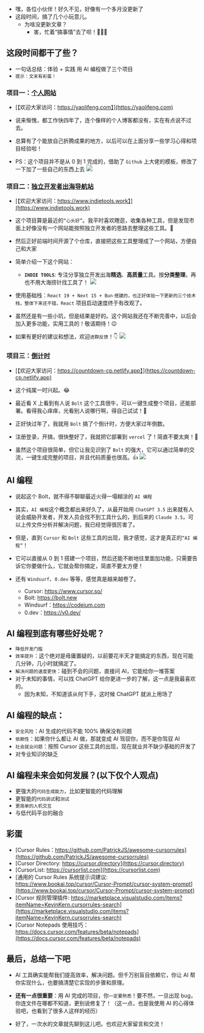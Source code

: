 
-   嘿，各位小伙伴！好久不见，好像有一个多月没更新了
-   这段时间，搞了几个小玩意儿。
    -   为啥没更新文章？
        -   害，忙着“搞事情”去了呗！🏃‍♂️💨

## 这段时间都干了些？

-   一句话总结：体验 + 实践 用 AI 编程做了三个项目
-   `提示：文末有彩蛋！`

### 项目一：[个人网站](https://yaolifeng.com)

-   [【欢迎大家访问：https://yaolifeng.com】](https://yaolifeng.com)

-   说来惭愧，都工作快四年了，连个像样的个人博客都没有，实在有点说不过去。
-   总算有了个能放自己折腾成果的地方，以后可以在上面分享一些学习心得和项目经验啦！
-   PS：这个项目并不是从 0 到 1 完成的，借助了 `Github` 上大佬的模板，修改了一下加了一些自己的东西上去
    ![](/other/b70dae61-3a2a-41a7-b719-ee852030192f/personal.png)

### 项目二：[独立开发者出海导航站](https://www.indietools.work)

-   [【欢迎大家访问：https://www.indietools.work】](https://www.indietools.work)

-   这个项目算是最近的`“心头好”`。我平时喜欢瞎逛，收集各种工具，但是发现市面上好像没有一个网站能按照独立开发者的思路去整理这些工具。🧐
-   然后正好前端时间开源了个仓库，直接把这些工具整理成了一个网站，方便自己和大家

-   简单介绍一下这个网站：
    -   **`INDIE TOOLS`**: 专注分享独立开发出海**精选**、**高质量**工具。按**分类整理**，再也不用大海捞针找工具了！
        ![](/other/b70dae61-3a2a-41a7-b719-ee852030192f/indietools.png)
-   使用基础栈：`React 19 + Next 15 + Bun` `搭建的，也正好体验一下更新的三个技术栈，整体下来还不错，React` 项目启动速度终于有改观了。
-   虽然还是有一些小坑，但是结果是好的。这个网站我还在不断完善中，以后会加入更多功能，实用工具的！敬请期待！😉
-   如果有更好的建议和想法，欢迎`进群反馈`！👇
    ![](/other/b70dae61-3a2a-41a7-b719-ee852030192f/indietools-group.jpg)

### 项目三：[倒计时](https://countdown-cp.netlify.app)

-   [【欢迎大家访问：https://countdown-cp.netlify.app】](https://countdown-cp.netlify.app)

-   这个纯属一时兴起。😂
-   最近看 X 上看到有人说 `Bolt` 这个工具很牛，可以一键生成整个项目，还能部署。看得我心痒痒，光看别人说哪行啊，得自己试试！🤨
-   正好快过年了，我就用 `Bolt` 搞了个倒计时，方便大家过年倒数。
-   注册登录，开搞，很快整好了，我就把它部署到 `vercel` 了！简直不要太爽！🥳
-   虽然这个项目很简单，但它让我见识到了 `Bolt` 的强大，它可以通过简单的交流，一键生成完整的项目，并且代码质量也很高。👍
    ![](/other/b70dae61-3a2a-41a7-b719-ee852030192f/countdown.png)

## AI 编程

-   说起这个 Bolt，就不得不聊聊最近火得一塌糊涂的 `AI 编程`

-   其实，`AI 编程`这个概念都出来好久了，从最开始用 `ChatGPT 3.5` 出来就有人说会威胁开发者，开发人员会找不到工具什么的，到后来的 `Claude 3.5`，可以上传文件分析并解决问题，我已经觉得很厉害了。
-   但是，直到 `Cursor` 和 `Bolt` 这些工具的出现，我才感觉，这才是真正的`“AI 编程”`！
-   它可以直接从 0 到 1 搭建一个项目，然后还能不断地往里面加功能，只需要告诉它你要做什么，它就会帮你搞定，简直不要太方便！
-   还有 `Windsurf`、`0.dev` 等等，感觉真是越来越卷了。
    -   Cursor: https://www.cursor.so/
    -   Bolt: https://bolt.new
    -   Windsurf：https://codeium.com
    -   0.dev：https://v0.dev/

## AI 编程到底有哪些好处呢？

-   `降低开发门槛`
-   `效率提升`：这个绝对是毋庸置疑的，以前要花半天才能搞定的东西，现在可能几分钟，几小时就搞定了。
-   `解决问题的速度更快`：碰到不会的问题，直接问 AI，它能给你一堆答案
-   对于未知的事情，可以找 ChatGPT 给你更进一步的了解，这一点是我最喜欢的。
    -   因为未知，不知道该从何下手，这时候 ChatGPT 就派上用场了

## AI 编程的缺点：

-   `安全风险`：AI 生成的代码不能 100% 确保没有问题
-   `依赖性`：如果你什么都让 AI 做，那就变成 AI 驾驭你，而不是你驾驭 AI
-   `社会就业问题`：按照 Cursor 这些工具的出现，现在就业并不缺少基础的开发了
-   对专业知识的缺乏

## AI 编程未来会如何发展？(以下仅个人观点)

-   更强大的`代码生成能力`，比如更智能的代码理解
-   更智能的`代码调试`和`测试`
-   `更简单的人机交互`
-   与低代码平台的融合

## 彩蛋

-   [Cursor Rules：https://github.com/PatrickJS/awesome-cursorrules](https://github.com/PatrickJS/awesome-cursorrules)
-   [Cursor Directory: https://cursor.directory](https://cursor.directory)
-   [CursorList: https://cursorlist.com](https://cursorlist.com)
-   [通用的 Cursor Rules 系统提示词建议: https://www.bookai.top/cursor/Cursor-Prompt/cursor-system-prompt](https://www.bookai.top/cursor/Cursor-Prompt/cursor-system-prompt)
-   [Cursor 规则管理插件: https://marketplace.visualstudio.com/items?itemName=KevinKern.cursorrules-search](https://marketplace.visualstudio.com/items?itemName=KevinKern.cursorrules-search)
-   [Cursor Notepads 使用技巧：https://docs.cursor.com/features/beta/notepads](https://docs.cursor.com/features/beta/notepads)

## 最后，总结一下吧

-   AI 工具确实能帮我们提高效率，解决问题。但千万别盲目依赖它，你让 AI 帮你实现什么，也要搞清楚它实现的步骤和原理。
-   **还有一点很重要**：用 AI 完成的项目，你`一定要熟悉`！要不然，一旦出现 bug，你连文件在哪都不知道，更别说修复了！（这一点，也是我使用 AI 的心得体验吧，也看到了很多人这样的经历）

-   好了，一次水的文章就先聊到这儿吧。也欢迎大家留言和交流！
